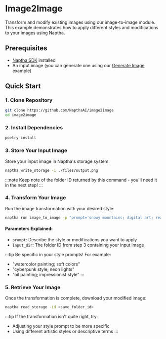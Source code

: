 # Image2Image

Transform and modify existing images using our image-to-image module. This example demonstrates how to apply different styles and modifications to your images using Naptha.

## Prerequisites
- [Naptha SDK](/docs/GettingStarted/Installation) installed
- An input image (you can generate one using our [Generate Image](/Examples/GenerateImage) example)

## Quick Start

### 1. Clone Repository
```bash
git clone https://github.com/NapthaAI/image2image
cd image2image
```

### 2. Install Dependencies
```bash
poetry install
```

### 3. Store Your Input Image
Store your input image in Naptha's storage system:
```bash
naptha write_storage -i ./files/output.png
```
:::note
Keep note of the folder ID returned by this command - you'll need it in the next step!
:::

### 4. Transform Your Image
Run the image transformation with your desired style:
```bash
naptha run image_to_image -p "prompt='snowy mountains; digital art; realistic' input_dir=<folder_id>"
```

#### Parameters Explained:
- `prompt`: Describe the style or modifications you want to apply
- `input_dir`: The folder ID from step 3 containing your input image

:::tip
Be specific in your style prompts! For example:
- "watercolor painting; soft colors"
- "cyberpunk style; neon lights"
- "oil painting; impressionist style"
:::

### 5. Retrieve Your Image
Once the transformation is complete, download your modified image:
```bash
naptha read_storage -id <save_folder_id>
```

:::tip
If the transformation isn't quite right, try:
- Adjusting your style prompt to be more specific 
- Using different artistic styles or descriptive terms
:::